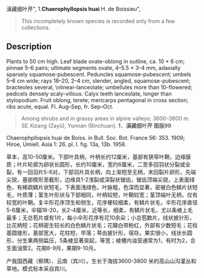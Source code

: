 滇藏细叶芹",
1.**Chaerophyllopsis huai** H. de Boissieu",

> This incompletely known species is recorded only from a few collections.

## Description
Plants to 50 cm high. Leaf blade ovate-oblong in outline, ca. 10 × 6 cm; pinnae 5–6 pairs; ultimate segments ovate, 4–5.5 × 3–4 mm, adaxially sparsely squamose-pubescent. Peduncles squamose-pubescent; umbels 5–6 cm wide; rays 18–20, 2–4 cm, slender, angled, squamose-pubescent; bracteoles several,  &#x0D;\nlinear-lanceolate; umbellules more than 10-flowered; pedicels densely scaly-villous. Calyx teeth lanceolate, longer than stylopodium. Fruit oblong, terete; mericarps pentagonal in cross section; ribs acute, equal. Fl. Aug–Sep, fr. Sep–Oct.

> Among shrubs and in grassy areas in alpine valleys; 3600–3800 m. SE Xizang (Zayü), Yunnan (Binchuan).
**1．滇藏细叶芹 图版99**

Chaerophpllopsis huai de Boiss. in Bull. Soc. Bot. France 56: 353. 1909; Hiroe, Umiell. Asia 1: 26. pl. I. fig. 13a, 13b. 1958.

草本，高10-50厘米。下部叶具柄，叶柄长约12厘米，基部有狭窄叶鞘，边缘膜质；叶片轮廓为卵状长圆形，长约10厘米，宽约6厘米，二至多回羽状分裂或全裂，有一回羽片5-6对，下部羽片具长柄，向上渐短至无柄，末回裂片卵形，先端尖锐，基部楔形至截形，边缘具1-2浅裂或深裂状锯齿，锯齿顶端尖锐，上表面绿色，有稀疏鳞片状短毛，下表面浅绿色，叶脉粗，色深而显著，密被白色鳞片状短毛，叶质薄；茎生叶形状与下部相同，叶柄较短，叶鞘较宽；茎顶端叶无柄，仅有较宽的叶鞘。复伞形花序顶生和侧生，花序梗较细柔，有鳞片状毛，伞形花序直径5-6厘米，伞辐18-20，长2-4厘米，近等长，细柔，有鳞片状毛，尤以条棱上毛最多；无总苞片或有1片，每小伞形花序有花10余朵；小总苞数片，线状披针形，比花柄短；花柄密生较长的白色鳞片状毛；花瓣白带粉红，外部有少数短毛；花柱基圆锥形，基部宽大，花柱短，早落；萼齿披针形，宿存。果实很小，线状长圆形，分生果两侧扁压，5条棱显著突起，等宽；棱槽内油营通常为1，有时为2，合生面油管2。花期8-9月，果期9-10月。

产我国西藏（察隅）、云南（宾川）。生长于海拔3600-3800 米的高山山沟灌丛和草地。模式标本采自宾川。
